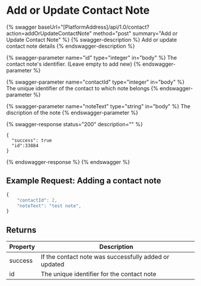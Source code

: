 # Add or Update Contact Note

{% swagger baseUrl="[PlatformAddress]/api/1.0/contact?action=addOrUpdateContactNote" method="post" summary="Add or Update Contact Note" %}
{% swagger-description %}
Add or update contact note details
{% endswagger-description %}

{% swagger-parameter name="id" type="integer" in="body" %}
The contact note's identifier. (Leave empty to add new)
{% endswagger-parameter %}

{% swagger-parameter name="contactId" type="integer" in="body" %}
The unique identifier of the contact to which note belongs
{% endswagger-parameter %}

{% swagger-parameter name="noteText" type="string" in="body" %}
The discription of the note
{% endswagger-parameter %}


{% swagger-response status="200" description="" %}
```
{
  "success": true
  "id":33884
}
```
{% endswagger-response %}
{% endswagger %}

## Example Request: Adding a contact note

```javascript
{
    "contactId": 2,
    "noteText": "test note",
}
```

## Returns

| Property | Description                                      |
| -------- | ------------------------------------------------ |
| success  | If the contact note was successfully added or updated |
| id       | The unique identifier for the contact note           |
